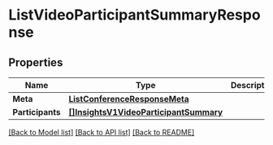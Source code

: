 # ListVideoParticipantSummaryResponse

## Properties

Name | Type | Description | Notes
------------ | ------------- | ------------- | -------------
**Meta** | [**ListConferenceResponseMeta**](ListConferenceResponseMeta.md) |  |[optional] 
**Participants** | [**[]InsightsV1VideoParticipantSummary**](InsightsV1VideoParticipantSummary.md) |  |[optional] 

[[Back to Model list]](../README.md#documentation-for-models) [[Back to API list]](../README.md#documentation-for-api-endpoints) [[Back to README]](../README.md)


